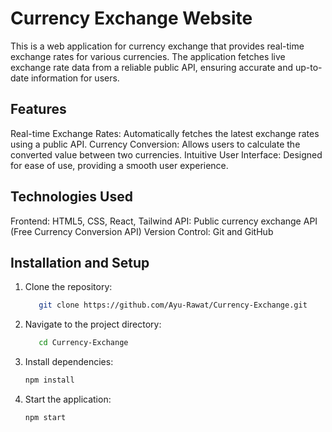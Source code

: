 # Currency Exchange Website
This is a web application for currency exchange that provides real-time exchange rates for various currencies. The application fetches live exchange rate data from a reliable public API, ensuring accurate and up-to-date information for users.

## Features
Real-time Exchange Rates: Automatically fetches the latest exchange rates using a public API.
Currency Conversion: Allows users to calculate the converted value between two currencies.
Intuitive User Interface: Designed for ease of use, providing a smooth user experience.
## Technologies Used
Frontend: HTML5, CSS, React, Tailwind 
API: Public currency exchange API (Free Currency Conversion API)
Version Control: Git and GitHub
## Installation and Setup
1. Clone the repository:
   ```bash
      git clone https://github.com/Ayu-Rawat/Currency-Exchange.git
2. Navigate to the project directory:
   ```bash
      cd Currency-Exchange
3. Install dependencies:
   ```bash
   npm install
4. Start the application:
   ```bash
   npm start


